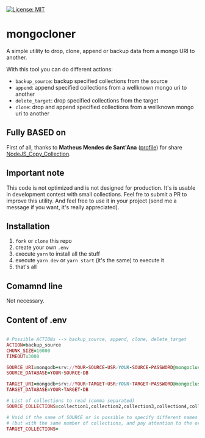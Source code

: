 [![License: MIT](https://img.shields.io/badge/License-MIT-yellow.svg)](https://opensource.org/licenses/MIT)

# mongocloner

A simple utility to drop, clone, append or backup data from a mongo URI to another.

With this tool you can do different actions:

- `backup_source`: backup specified collections from the source
- `append`: append specified collections from a wellknown mongo uri to another
- `delete_target`: drop specified collections from the target
- `clone`: drop and append specified collections from a wellknown mongo uri to another

## Fully BASED on

First of all, thanks to **Matheus Mendes de Sant'Ana** ([profile](https://github.com/matszrmn)) for share [NodeJS_Copy_Collection](https://github.com/matszrmn/NodeJS_Copy_Collection/tree/master/src).

## Important note

This code is not optimized and is not designed for production. It's is usable in development contest with small collections. Feel fre to submit a PR to improve this utility. And feel free to use it in your project (send me a message if you want, it's really appreciated).

## Installation

1. `fork` or `clone` this repo
1. create your own `.env`
1. execute `yarn` to install all the stuff
1. execute `yarn dev` or `yarn start` (it's the same) to execute it
1. that's all

## Comamnd line

Not necessary.

## Content of .env

```ruby

# Possible ACTIONs --> backup_source, append, clone, delete_target
ACTION=backup_source
CHUNK_SIZE=10000
TIMEOUT=3000

SOURCE_URI=mongodb+srv://YOUR-SOURCE-USR:YOUR-SOURCE-PASSWORD@mongocluster-12345.mongodb.net/YOUR-SOURCE-DB
SOURCE_DATABASE=YOUR-SOURCE-DB

TARGET_URI=mongodb+srv://YOUR-TARGET-USR:YOUR-TARGET-PASSWORD@mongocluster-12345.mongodb.net/YOUR-TARGET-DB
TARGET_DATABASE=YOUR-TARGET-DB

# List of collections to read (comma separated)
SOURCE_COLLECTIONS=collection1,collection2,collection3,collection4,collection5

# Void if the same of SOURCE or is possible to specify different names
# (but with the same number of collections, and pay attention to the order because matters)
TARGET_COLLECTIONS=

```
